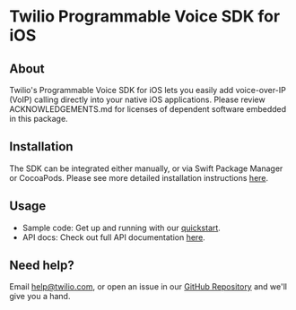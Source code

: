 # Twilio Programmable Voice SDK for iOS

## About

Twilio's Programmable Voice SDK for iOS lets you easily add voice-over-IP (VoIP) calling directly into your native iOS applications. Please review ACKNOWLEDGEMENTS.md for licenses of dependent software embedded in this package.

## Installation

The SDK can be integrated either manually, or via Swift Package Manager or CocoaPods. Please see more detailed installation instructions [here](https://www.twilio.com/docs/voice/sdks/ios#install).

## Usage

* Sample code: Get up and running with our [quickstart](https://github.com/twilio/voice-quickstart-ios).
* API docs: Check out full API documentation [here](https://twilio.github.io/twilio-voice-ios/docs/latest/).

## Need help?

Email [help@twilio.com](mailto:help@twilio.com), or open an issue in our [GitHub Repository](https://github.com/twilio/twilio-voice-ios/) and we'll give you a hand.